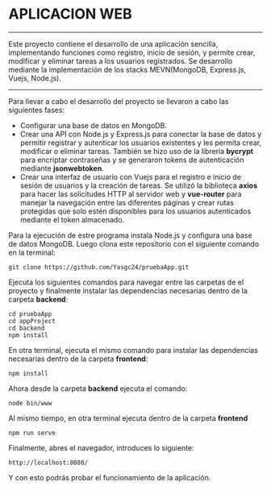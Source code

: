 # APLICACION WEB

***
Este proyecto contiene el desarrollo de una aplicación sencilla, implementando funciones como registro, inicio de sesión, y permite crear, modificar y eliminar tareas a los usuarios registrados. Se desarrollo mediante la implementación de los stacks MEVN(MongoDB, Express.js, Vuejs, Node.js). 
***

Para llevar a cabo el desarrollo del proyecto se llevaron a cabo las siguientes fases:

* Configurar una base de datos en MongoDB.
* Crear una API con Node.js y Express.js para conectar la base de datos y permitir registrar y autenticar los usuarios existentes y les permita crear, modificar o eliminar tareas. También se hizo uso de la librería **bycrypt** para encriptar contraseñas y se generaron tokens de autenticación mediante **jsonwebtoken**.
* Crear una interfaz de usuario con Vuejs para el registro e inicio de sesión de usuarios y la creación de tareas. Se utilizó la biblioteca **axios** para hacer las solicitudes HTTP al servidor web y **vue-router** para manejar la navegación entre las diferentes páginas y crear rutas protegidas que solo estén disponibles para los usuarios autenticados mediante el token almacenado.


Para la ejecución de estre programa instala Node.js y configura una base de datos MongoDB. Luego clona este repositorio con el siguiente comando en la terminal:

````
git clone https://github.com/Yasgc24/pruebaApp.git
````

Ejecuta los siguientes comandos para navegar entre las carpetas de el proyecto y finalmente instalar las dependencias necesarias dentro de la carpeta **backend**:

````
cd pruebaApp
cd appProject
cd backend
npm install
````
En otra terminal, ejecuta el mismo comando para instalar las dependencias necesarias dentro de la carpeta **frontend**:

````
npm install
````

Ahora desde la carpeta **backend** ejecuta el comando:

````
node bin/www
````

Al mismo tiempo, en otra terminal ejecuta dentro de la carpeta **frontend**

````
npm run serve
````
Finalmente, abres el navegador, introduces lo siguiente:

````
http://localhost:8080/
````

Y con esto podrás probar el funcionamiento de la aplicación.
